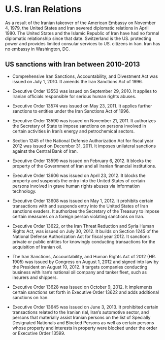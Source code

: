 # U.S. Iran Relations
As a result of the Iranian takeover of the American Embassy on November 4, 1979, the United States and Iran severed diplomatic relations in April 1980. The United States and the Islamic Republic of Iran have had no formal diplomatic relationship since that date. Switzerland is the US. protecting power and provides limited consular services to US. citizens in Iran. Iran has no embassy in Washington, DC.

## US sanctions with Iran between 2010-2013
- Comprehensive Iran Sanctions, Accountability, and Divestment Act was issued on July 1, 2010. It amends the Iran Sanctions Act of 1996.

- Executive Order 13553 was issued on September 29, 2010. It applies to Iranian officials responsible for serious human rights abuses.

- Executive Order 13574 was issued on May 23, 2011. It applies further sanctions to entities under the Iran Sanctions Act of 1996.

- Executive Order 13590 was issued on November 21, 2011. It authorizes the Secretary of State to impose sanctions on persons involved in certain activities in Iran’s energy and petrochemical sectors.

- Section 1245 of the National Defense Authorization Act for fiscal year 2012 was issued on December 31, 2011. It imposes unilateral sanctions against the Central Bank of Iran.

- Executive Order 13599 was issued on February 6, 2012. It blocks the property of the Government of Iran and all Iranian financial institutions.

- Executive Order 13606 was issued on April 23, 2012. It blocks the property and suspends the entry into the United States of certain persons involved in grave human rights abuses via information technology.

- Executive Order 13608 was issued on May 1, 2012. It prohibits certain transactions with and suspends entry into the United States of Iran sanctions evaders. It authorizes the Secretary of the Treasury to impose certain measures on a foreign person violating sanctions on Iran.

- Executive Order 13622, or the Iran Threat Reduction and Syria Human Rights Act, was issued on July 30, 2012. It builds on Section 1245 of the National Defense Authorization Act for fiscal year 2012. It sanctions private or public entities for knowingly conducting transactions for the acquisition of Iranian oil.

- The Iran Sanctions, Accountability, and Human Rights Act of 2012 (HR. 1905) was issued by Congress on August 1, 2012 and signed into law by the President on August 10, 2012. It targets companies conducting business with Iran’s national oil company and tanker fleet, such as insurers and shippers.

- Executive Order 13628 was issued on October 9, 2012. It implements certain sanctions set forth in Executive Order 13622 and adds additional sanctions on Iran.

- Executive Order 13645 was issued on June 3, 2013. It prohibited certain transactions related to the Iranian rial, Iran’s automotive sector, and persons that materially assist Iranian persons on the list of Specially Designated Nationals and Blocked Persons as well as certain persons whose property and interests in property were blocked under the order or Executive Order 13599.

  
